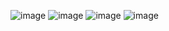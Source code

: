 ![image](https://github.com/user-attachments/assets/0d87fc03-5334-4787-acf5-572ff238b3e5)
![image](https://github.com/user-attachments/assets/f9755bc2-f054-432a-96c6-ad738ae17089)
![image](https://github.com/user-attachments/assets/03b8afe0-0f4a-43be-8b03-9bdcef85b1a6)
![image](https://github.com/user-attachments/assets/361678a6-dddf-4ad9-af16-1c173c378870)
